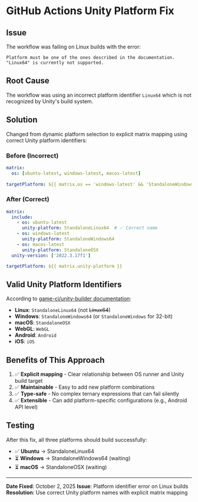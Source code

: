 # GitHub Actions Unity Platform Fix

## Issue
The workflow was failing on Linux builds with the error:
```
Platform must be one of the ones described in the documentation.
"Linux64" is currently not supported.
```

## Root Cause
The workflow was using an incorrect platform identifier `Linux64` which is not recognized by Unity's build system.

## Solution
Changed from dynamic platform selection to explicit matrix mapping using correct Unity platform identifiers:

### Before (Incorrect)
```yaml
matrix:
  os: [ubuntu-latest, windows-latest, macos-latest]
  
targetPlatform: ${{ matrix.os == 'windows-latest' && 'StandaloneWindows64' || matrix.os == 'macos-latest' && 'StandaloneOSX' || 'Linux64' }}
```

### After (Correct)
```yaml
matrix:
  include:
    - os: ubuntu-latest
      unity-platform: StandaloneLinux64  # ✅ Correct name
    - os: windows-latest
      unity-platform: StandaloneWindows64
    - os: macos-latest
      unity-platform: StandaloneOSX
  unity-version: ['2022.3.17f1']

targetPlatform: ${{ matrix.unity-platform }}
```

## Valid Unity Platform Identifiers

According to [game-ci/unity-builder documentation](https://game.ci/docs/github/builder#targetplatform):

- **Linux**: `StandaloneLinux64` (not ~~Linux64~~)
- **Windows**: `StandaloneWindows64` (or `StandaloneWindows` for 32-bit)
- **macOS**: `StandaloneOSX`
- **WebGL**: `WebGL`
- **Android**: `Android`
- **iOS**: `iOS`

## Benefits of This Approach

1. ✅ **Explicit mapping** - Clear relationship between OS runner and Unity build target
2. ✅ **Maintainable** - Easy to add new platform combinations
3. ✅ **Type-safe** - No complex ternary expressions that can fail silently
4. ✅ **Extensible** - Can add platform-specific configurations (e.g., Android API level)

## Testing
After this fix, all three platforms should build successfully:
- ✅ **Ubuntu** → StandaloneLinux64
- ⏳ **Windows** → StandaloneWindows64 (waiting)
- ⏳ **macOS** → StandaloneOSX (waiting)

---

**Date Fixed**: October 2, 2025
**Issue**: Platform identifier error on Linux builds
**Resolution**: Use correct Unity platform names with explicit matrix mapping
